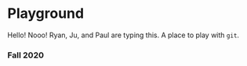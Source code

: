 # Playground
Hello! Nooo! Ryan, Ju, and Paul are typing this. 
A place to play with `git`.

### Fall 2020
